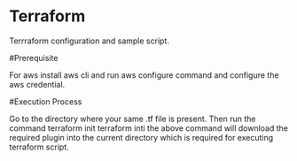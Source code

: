 # Terraform
Terrraform configuration and sample script.

#Prerequisite

For aws install aws cli and run aws configure command and configure the aws credential.

#Execution Process

Go to the directory where your same .tf file is present. Then run the command terraform init
terraform inti
the above command will download the required plugin into the current directory which is required for executing terraform script.
